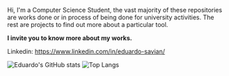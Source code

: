 Hi, I'm a Computer Science Student, the vast majority of these repositories are works done or in process of being done for university activities. The rest are projects to find out more about a particular tool.

**I invite you to know more about my works.**

Linkedin: https://www.linkedin.com/in/eduardo-savian/

![Eduardo's GitHub stats](https://github-readme-stats.vercel.app/api?username=eduardosavian&theme=dark&show_icons=true&layout=compact)
![Top Langs](https://github-readme-stats.vercel.app/api/top-langs/?username=eduardosavian&theme=dark&show_icons=true&layout=compact)
<!--(https://github.com/EduardoSaviandeOliveira)-->
